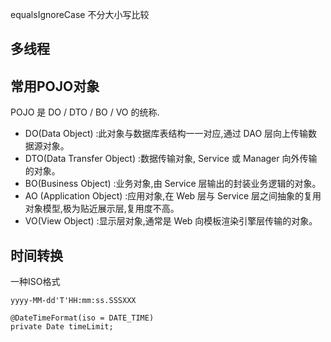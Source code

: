 equalsIgnoreCase 不分大小写比较

## 多线程

## 常用POJO对象

POJO 是 DO / DTO / BO / VO 的统称.

- DO(Data Object) :此对象与数据库表结构一一对应,通过 DAO 层向上传输数据源对象。
- DTO(Data Transfer Object) :数据传输对象, Service 或 Manager 向外传输的对象。
- BO(Business Object) :业务对象,由 Service 层输出的封装业务逻辑的对象。
- AO (Application Object) :应用对象,在 Web 层与 Service 层之间抽象的复用对象模型,极为贴近展示层,复用度不高。
- VO(View Object) :显示层对象,通常是 Web 向模板渲染引擎层传输的对象。

## 时间转换

一种ISO格式

```
yyyy-MM-dd'T'HH:mm:ss.SSSXXX
```



```
@DateTimeFormat(iso = DATE_TIME)
private Date timeLimit;
```